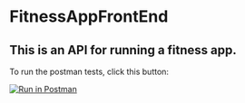 # FitnessAppFrontEnd
This is an API for running a fitness app.
------------------------------------------

To run the postman tests, click this button:

[![Run in Postman](https://run.pstmn.io/button.svg)](https://app.getpostman.com/run-collection/345da9f2e7ca7b5ecb27)
